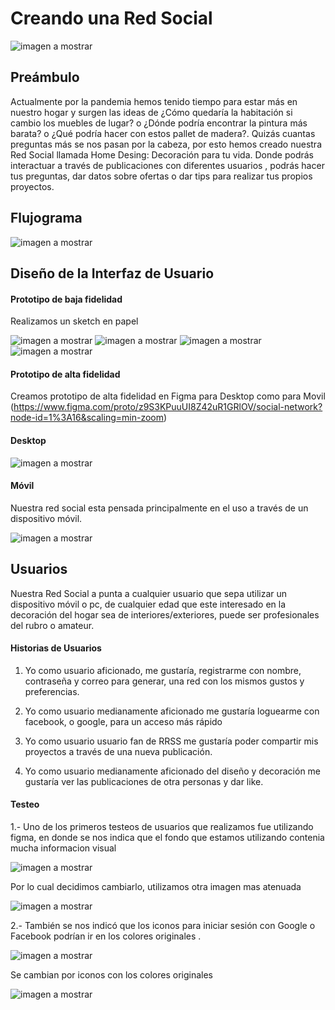 # Creando una Red Social

![imagen a mostrar](/src/img/logoLadoFondoBlanco.jpg)


##  Preámbulo

Actualmente por la pandemia hemos tenido tiempo para estar más en nuestro hogar y surgen 
las ideas de ¿Cómo quedaría la habitación si cambio los muebles de lugar? o ¿Dónde podría encontrar
la pintura más barata? o ¿Qué podría hacer con estos pallet de madera?. Quizás cuantas preguntas más se nos pasan por la cabeza,
por esto hemos creado nuestra Red Social llamada Home Desing: Decoración para tu vida.
Donde podrás interactuar a través de publicaciones con diferentes usuarios , podrás hacer tus preguntas, 
dar datos sobre ofertas o dar tips para realizar tus propios proyectos.

## Flujograma

![imagen a mostrar](/src/img/flujograma.jpeg)


## Diseño de la Interfaz de Usuario 

#### Prototipo de baja fidelidad

Realizamos un sketch en papel 

![imagen a mostrar](/src/img/sketch1.jpeg)
![imagen a mostrar](/src/img/sketch2.jpeg)
![imagen a mostrar](/src/img/sketch3.jpeg)
![imagen a mostrar](/src/img/sketch4.jpeg)


#### Prototipo de alta fidelidad
Creamos prototipo de alta fidelidad en Figma para Desktop como para Movil
(https://www.figma.com/proto/z9S3KPuuUI8Z42uR1GRlOV/social-network?node-id=1%3A16&scaling=min-zoom)

#### Desktop

![imagen a mostrar](/src/img/protoaltadest.jpg)


#### Móvil

Nuestra red social esta pensada principalmente en el uso a través de un dispositivo móvil.

![imagen a mostrar](/src/img/protoaltamovil.jpg)

## Usuarios

Nuestra Red Social a punta a cualquier usuario que sepa utilizar un dispositivo móvil o pc,
de cualquier edad que este interesado en la decoración del hogar sea de interiores/exteriores,
puede ser profesionales del rubro o amateur.

#### Historias de Usuarios 

1. Yo como usuario aficionado, me gustaría, registrarme con nombre, contraseña y correo para generar, una red con los mismos gustos y preferencias.

2. Yo como usuario medianamente aficionado  me gustaría loguearme con facebook, o google, para un acceso más rápido

4. Yo como usuario usuario fan de RRSS me gustaría poder compartir mis proyectos a través de una nueva publicación.

5. Yo como usuario medianamente aficionado del diseño y decoración me gustaría ver las publicaciones de otra personas y dar like.

#### Testeo

1.- Uno de los primeros testeos de usuarios que realizamos fue utilizando figma, en donde se nos indica que el fondo 
que estamos utilizando contenia mucha informacion visual

![imagen a mostrar](/src/img/fondoantiguo.jpg)

Por lo cual decidimos cambiarlo, utilizamos otra imagen mas atenuada 

![imagen a mostrar](/src/img/nuevofondo.jpg)

2.- También se nos indicó que los iconos para iniciar sesión con Google o Facebook podrían ir en los colores
 originales .

 
![imagen a mostrar](/src/img/iconosrosados.jpg)

Se cambian por iconos con los colores originales

![imagen a mostrar](/src/img/iconosoriginales.jpg)
